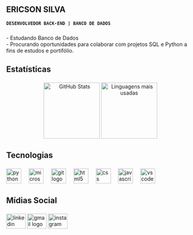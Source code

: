 <h2 align="left"><br>ERICSON SILVA</h2>

**`DESENVOLVEDOR BACK-END | BANCO DE DADOS`**

###

<p align="left">- Estudando Banco de Dados<br>- Procurando oportunidades para colaborar com projetos SQL e Python a fins de estudos e portifólio.</p>

###

<h2 align="left">Estatísticas</h2>

###
<p align="center">
  <img height="150em" src="https://github-readme-stats.vercel.app/api?username=ericsonssdev&show_icons=true&theme=gruvbox_light" alt="GitHub Stats"/>
  <img height="150em" src="https://github-readme-stats.vercel.app/api/top-langs/?username=ericsonssdev&layout=compact&theme=gruvbox_light" alt="Linguagens mais usadas"/>
</p>

###

<h2 align="left">Tecnologias</h2>

###

<div align="left">
  <img src="https://skillicons.dev/icons?i=py" height="40" alt="python logo"  />
  <img width="12" />
  <img src="https://cdn.jsdelivr.net/gh/devicons/devicon/icons/microsoftsqlserver/microsoftsqlserver-plain.svg" height="40" alt="microsoftsqlserver logo"  />
  <img width="12" />
  <img src="https://cdn.simpleicons.org/git/F05032" height="40" alt="git logo"  />
  <img width="12" />
  <img src="https://cdn.simpleicons.org/html5/E34F26" height="40" alt="html5 logo"  />
  <img width="12" />
  <img src="https://cdn.jsdelivr.net/gh/devicons/devicon/icons/css3/css3-original.svg" height="40" alt="css logo"  />
  <img width="12" />
  <img src="https://cdn.simpleicons.org/javascript/F7DF1E" height="40" alt="javascript logo"  />
  <img width="12" />
  <img src="https://skillicons.dev/icons?i=vscode" height="40" alt="vscode logo"  />
</div>

###

<h2 align="left">Mídias Social</h2>

###

<div align="left">
  <img src="https://raw.githubusercontent.com/maurodesouza/profile-readme-generator/master/src/assets/icons/social/linkedin/default.svg" width="52" height="40" alt="linkedin logo"  />
  <img src="https://raw.githubusercontent.com/maurodesouza/profile-readme-generator/master/src/assets/icons/social/gmail/default.svg" width="52" height="40" alt="gmail logo"  />
  <a href="https://www.instagram.com/ericsonld3?igsh=MWp0NGVuOXVzNTBmOQ==" target="_blank">
    <img src="https://raw.githubusercontent.com/maurodesouza/profile-readme-generator/master/src/assets/icons/social/instagram/default.svg" width="52" height="40" alt="instagram logo"  />
  </a>
</div>

###
